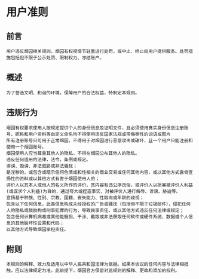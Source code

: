 #  用户准则
## 前言
	用户违反烟园相关规则，烟园有权视情节轻重进行处罚，或中止、终止向用户提供服务。处罚措施包括但不限于公示处罚、限制权力、冻结账户。
## 概述
	为了营造文明、和谐的环境，保障用户的合法权益，特制定本规则。
## 违规行为
	烟园有权要求使用人按规定提供个人的身份信息及证明文件，且必须使用真实身份信息注册账号，昵称和用户资料等自定义命名均不得使用违反国家法规或带侮辱性的词语或图片
	所有注册账号只可用于正常烟园，不得用于对烟园进行恶意攻击或破坏，且一个用户只能注册和使用一个烟园账号。
	烟园使用人应当尊重其他人的隐私，不得在烟园公布其他人的隐私。
	违反任何适用的法律，法令，条例或规定。
	诽谤、毁谤、非法威胁或非法骚扰；
	是淫秽的，或包含或暗示任何色情或和性相关的商业交易或任何其他内容，或以其他方式露骨宣扬性的资料或以其他方式有害于烟园使用人的；
	评价人以其本人或他人的名义所作的评价，其内容有违公序良俗，或评价人以损害被评价人利益(或谋求个人利益)为目的，通过夸大或捏造事实，对被评价人进行侮辱、诽谤、胁迫等。
	宣扬基于种族、性别、宗教、国籍、丧失能力、性取向或年龄的歧视；
	包含以下任何信息，此类信息构成未经授权的广告或骚扰（包括但不限于垃圾邮件），侵犯任何人的隐私或鼓励构成刑事犯罪的行为，导致民事责任，或以其他方式违反任何法律或规定；
	包含任何计算机病毒或其他能毁损、干涉、截取或非法获取任何软件或硬件系统、数据或个人信息的其他破坏性设置和代码；
	以其他方式导致烟园承担责任。
## 附则
	本规则的解释、效力及适用以中华人民共和国法律为依据。如果本协议的任何内容与法律相抵触，应以法律规定为准。此前提下，烟园官方保留对此规则的解释、更改和添加的权利。